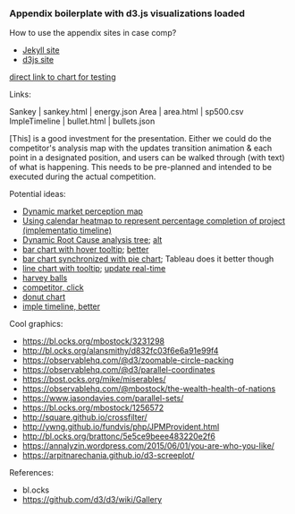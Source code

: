 ### Appendix boilerplate with d3.js visualizations loaded

How to use the appendix sites in case comp?
* [Jekyll site](https://dattasiddhartha-4.github.io/)
* [d3js site](https://dattasiddhartha-4.github.io/appendix-host/)

[direct link to chart for testing](https://dattasiddhartha-4.github.io/appendix-host/marketperception.html)

Links:

Sankey | sankey.html | energy.json
Area | area.html | sp500.csv
ImpleTimeline | bullet.html | bullets.json


[This] is a good investment for the presentation. Either we could do the competitor's analysis map with the updates transition animation & each point in a designated position, and users can be walked through (with text) of what is happening.
This needs to be pre-planned and intended to be executed during the actual competition.


Potential ideas:
* [Dynamic market perception map](http://bl.ocks.org/alansmithy/e984477a741bc56db5a5)
* [Using calendar heatmap to represent percentage completion of project (implementatio timeline)](https://bl.ocks.org/alansmithy/6fd2625d3ba2b6c9ad48)
* [Dynamic Root Cause analysis tree](https://bl.ocks.org/d3noob/43a860bc0024792f8803bba8ca0d5ecd); [alt](http://bl.ocks.org/robschmuecker/7880033)
* [bar chart with hover tooltip](http://bl.ocks.org/caged/6476579); [better](https://observablehq.com/@d3/hierarchical-bar-chart)
* [bar chart synchronized with pie chart](http://bl.ocks.org/NPashaP/96447623ef4d342ee09b); Tableau does it better though
* [line chart with tooltip](https://bl.ocks.org/d3noob/892237b3a71faf26c07b0563963c7b6e); [update real-time](https://bl.ocks.org/d3noob/a048edddbf83bff03a34)
* [harvey balls](https://arpitnarechania.github.io/d3-spotmatrix/)
* [competitor, click](https://naustud.io/tech-stack/)
* [donut chart](http://bl.ocks.org/dbuezas/9306799)
* [imple timeline, better](https://bl.ocks.org/varun-raj/5d2caa6a9ad7de08bd5d86698e3a2403)


Cool graphics:
* https://bl.ocks.org/mbostock/3231298
* http://bl.ocks.org/alansmithy/d832fc03f6e6a91e99f4
* https://observablehq.com/@d3/zoomable-circle-packing
* https://observablehq.com/@d3/parallel-coordinates
* https://bost.ocks.org/mike/miserables/
* https://observablehq.com/@mbostock/the-wealth-health-of-nations
* https://www.jasondavies.com/parallel-sets/
* https://bl.ocks.org/mbostock/1256572
* http://square.github.io/crossfilter/
* http://ywng.github.io/fundvis/php/JPMProvident.html
* http://bl.ocks.org/brattonc/5e5ce9beee483220e2f6
* https://annalyzin.wordpress.com/2015/06/01/you-are-who-you-like/
* https://arpitnarechania.github.io/d3-screeplot/

References:
* bl.ocks
* https://github.com/d3/d3/wiki/Gallery
